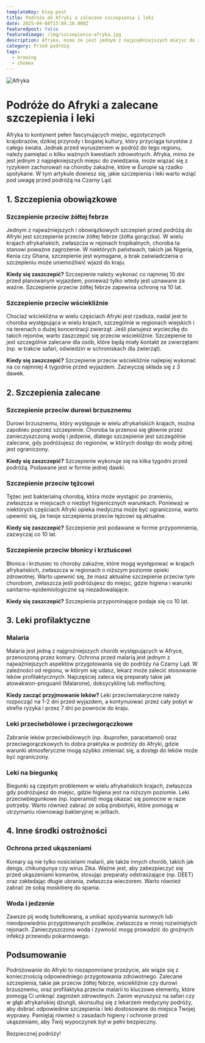```yaml
---
templateKey: blog-post
title: Podróże do Afryki a zalecane szczepienia i leki
date: 2025-04-08T15:04:10.000Z
featuredpost: false
featuredimage: /img/szczepienia-afryka.jpg
description: Afryka, mimo że jest jednym z najpiękniejszych miejsc do zwiedzania, może wiązać się z ryzykiem zachorowań na choroby zakaźne, które w Europie są rzadko spotykane. W tym artykule dowiesz się, jakie szczepienia i leki warto wziąć pod uwagę przed podróżą na Czarny Ląd.
category: Przed podróżą
tags:
  - brewing
  - chemex
---
```

![Afryka](/img/szczepienia-afryka.jpg)

# Podróże do Afryki a zalecane szczepienia i leki

Afryka to kontynent pełen fascynujących miejsc, egzotycznych krajobrazów, dzikiej przyrody i bogatej kultury, który przyciąga turystów z całego świata. Jednak przed wyruszeniem w podróż do tego regionu, należy pamiętać o kilku ważnych kwestiach zdrowotnych. Afryka, mimo że jest jednym z najpiękniejszych miejsc do zwiedzania, może wiązać się z ryzykiem zachorowań na choroby zakaźne, które w Europie są rzadko spotykane. W tym artykule dowiesz się, jakie szczepienia i leki warto wziąć pod uwagę przed podróżą na Czarny Ląd.

## 1. Szczepienia obowiązkowe

### Szczepienie przeciw żółtej febrze

Jednym z najważniejszych i obowiązkowych szczepień przed podróżą do Afryki jest szczepienie przeciw żółtej febrze (żółta gorączka). W wielu krajach afrykańskich, zwłaszcza w rejonach tropikalnych, choroba ta stanowi poważne zagrożenie. W niektórych państwach, takich jak Nigeria, Kenia czy Ghana, szczepienie jest wymagane, a brak zaświadczenia o szczepieniu może uniemożliwić wjazd do kraju.

**Kiedy się zaszczepić?**
Szczepienie należy wykonać co najmniej 10 dni przed planowanym wyjazdem, ponieważ tylko wtedy jest uznawane za ważne. Szczepienie przeciw żółtej febrze zapewnia ochronę na 10 lat.

### Szczepienie przeciw wściekliźnie

Chociaż wściekliźna w wielu częściach Afryki jest rzadsza, nadal jest to choroba występująca w wielu krajach, szczególnie w regionach wiejskich i na terenach o dużej koncentracji zwierząt. Jeśli planujesz wycieczkę do takich rejonów, warto zaszczepić się przeciw wściekliźnie. Szczepienie to jest szczególnie zalecane dla osób, które będą miały kontakt ze zwierzętami (np. w trakcie safari, odwiedzin w schroniskach dla zwierząt).

**Kiedy się zaszczepić?**
Szczepienie przeciw wściekliźnie najlepiej wykonać na co najmniej 4 tygodnie przed wyjazdem. Zazwyczaj składa się z 3 dawek.

## 2. Szczepienia zalecane

### Szczepienie przeciw durowi brzusznemu

Durowi brzusznemu, który występuje w wielu afrykańskich krajach, można zapobiec poprzez szczepienie. Choroba ta przenosi się głównie przez zanieczyszczoną wodę i jedzenie, dlatego szczepienie jest szczególnie zalecane, gdy podróżujesz do regionów, w których dostęp do wody pitnej jest ograniczony.

**Kiedy się zaszczepić?**
Szczepienie wykonuje się na kilka tygodni przed podróżą. Podawane jest w formie jednej dawki.

### Szczepienie przeciw tężcowi

Tężec jest bakterialną chorobą, która może wystąpić po zranieniu, zwłaszcza w miejscach o niezbyt higienicznych warunkach. Ponieważ w niektórych częściach Afryki opieka medyczna może być ograniczona, warto upewnić się, że twoje szczepienia przeciw tężcowi są aktualne.

**Kiedy się zaszczepić?**
Szczepienie jest podawane w formie przypomnienia, zazwyczaj co 10 lat.

### Szczepienie przeciw błonicy i krztuścowi

Błonica i krztusiec to choroby zakaźne, które mogą występować w krajach afrykańskich, zwłaszcza w regionach o niższym poziomie opieki zdrowotnej. Warto upewnić się, że masz aktualne szczepienie przeciw tym chorobom, zwłaszcza jeśli podróżujesz do miejsc, gdzie higiena i warunki sanitarno-epidemiologiczne są niezadowalające.

**Kiedy się zaszczepić?**
Szczepienia przypominające podaje się co 10 lat.

## 3. Leki profilaktyczne

### Malaria

Malaria jest jedną z najgroźniejszych chorób występujących w Afryce, przenoszoną przez komary. Ochrona przed malarią jest jednym z najważniejszych aspektów przygotowania się do podróży na Czarny Ląd. W zależności od regionu, w którym się udasz, lekarz może zalecić stosowanie leków profilaktycznych. Najczęściej zaleca się preparaty takie jak atowakwon-proguanil (Malarone), doksycyklinę lub meflochinę.

**Kiedy zacząć przyjmowanie leków?**
Leki przeciwmalaryczne należy rozpocząć na 1-2 dni przed wyjazdem, a kontynuować przez cały pobyt w strefie ryzyka i przez 7 dni po powrocie do kraju.

### Leki przeciwbólowe i przeciwgorączkowe

Zabranie leków przeciwbólowych (np. ibuprofen, paracetamol) oraz przeciwgorączkowych to dobra praktyka w podróży do Afryki, gdzie warunki atmosferyczne mogą szybko zmieniać się, a dostęp do leków może być ograniczony.

### Leki na biegunkę

Biegunki są częstym problemem w wielu afrykańskich krajach, zwłaszcza gdy podróżujesz do miejsc, gdzie higiena jest na niższym poziomie. Leki przeciwbiegunkowe (np. loperamid) mogą okazać się pomocne w razie potrzeby. Warto również zabrać ze sobą probiotyki, które pomogą w utrzymaniu równowagi bakteryjnej w jelitach.

## 4. Inne środki ostrożności

### Ochrona przed ukąszeniami

Komary są nie tylko nosicielami malarii, ale także innych chorób, takich jak denga, chikungunya czy wirus Zika. Ważne jest, aby zabezpieczyć się przed ukąszeniami komarów, stosując preparaty odstraszające (np. DEET) oraz zakładając długie ubrania, zwłaszcza wieczorem. Warto również zabrać ze sobą moskitierę do spania.

### Woda i jedzenie

Zawsze pij wodę butelkowaną, a unikać spożywania surowych lub nieodpowiednio przygotowanych posiłków, zwłaszcza w mniej rozwiniętych rejonach. Zanieczyszczona woda i żywność mogą prowadzić do groźnych infekcji przewodu pokarmowego.

## Podsumowanie

Podróżowanie do Afryki to niezapomniane przeżycie, ale wiąże się z koniecznością odpowiedniego przygotowania zdrowotnego. Zalecane szczepienia, takie jak przeciw żółtej febrze, wściekliźnie czy durowi brzusznemu, oraz profilaktyka przeciw malarii to kluczowe elementy, które pomogą Ci uniknąć zagrożeń zdrowotnych. Zanim wyruszysz na safari czy w głąb afrykańskiej dżungli, skonsultuj się z lekarzem medycyny podróży, aby dobrać odpowiednie szczepienia i leki dostosowane do miejsca Twojej wyprawy. Pamiętaj również o zasadach higieny i ochronie przed ukąszeniami, aby Twój wypoczynek był w pełni bezpieczny.

Bezpiecznej podróży!
